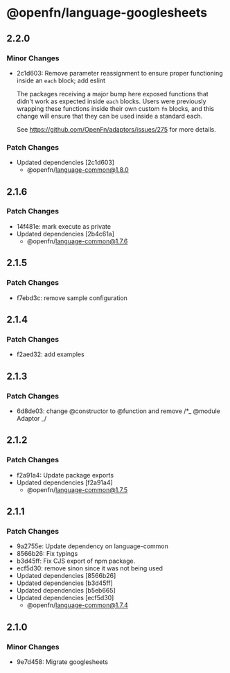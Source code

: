 # @openfn/language-googlesheets

## 2.2.0

### Minor Changes

- 2c1d603: Remove parameter reassignment to ensure proper functioning inside an
  `each` block; add eslint

  The packages receiving a major bump here exposed functions that didn't work as
  expected inside `each` blocks. Users were previously wrapping these functions
  inside their own custom `fn` blocks, and this change will ensure that they can
  be used inside a standard each.

  See https://github.com/OpenFn/adaptors/issues/275 for more details.

### Patch Changes

- Updated dependencies [2c1d603]
  - @openfn/language-common@1.8.0

## 2.1.6

### Patch Changes

- 14f481e: mark execute as private
- Updated dependencies [2b4c61a]
  - @openfn/language-common@1.7.6

## 2.1.5

### Patch Changes

- f7ebd3c: remove sample configuration

## 2.1.4

### Patch Changes

- f2aed32: add examples

## 2.1.3

### Patch Changes

- 6d8de03: change @constructor to @function and remove /\*_ @module Adaptor _/

## 2.1.2

### Patch Changes

- f2a91a4: Update package exports
- Updated dependencies [f2a91a4]
  - @openfn/language-common@1.7.5

## 2.1.1

### Patch Changes

- 9a2755e: Update dependency on language-common
- 8566b26: Fix typings
- b3d45ff: Fix CJS export of npm package.
- ecf5d30: remove sinon since it was not being used
- Updated dependencies [8566b26]
- Updated dependencies [b3d45ff]
- Updated dependencies [b5eb665]
- Updated dependencies [ecf5d30]
  - @openfn/language-common@1.7.4

## 2.1.0

### Minor Changes

- 9e7d458: Migrate googlesheets
